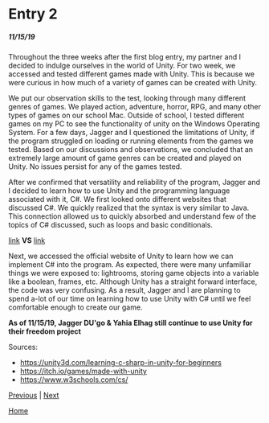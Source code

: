 # Entry 2
##### 11/15/19

Throughout the three weeks after the first blog entry, my partner and I decided to indulge ourselves in the world of Unity. For two week, we accessed and tested different games made with Unity. This is because we were curious in how much of a variety of games can be created with Unity. 

We put our observation skills to the test, looking through many different genres of games. We played action, adventure, horror, RPG, and many other types of games on our school Mac. Outside of school, I tested different games on my PC to see the functionality of unity on the Windows Operating System. For a few days, Jagger and I questioned the limitations of Unity, if the program struggled on loading or running elements from the games we tested. Based on our discussions and observations, we concluded that an extremely large amount of game genres can be created and played on Unity. No issues persist for any of the games tested.   

After we confirmed that versatility and reliability of the program, Jagger and I decided to learn how to use Unity and the programming language associated with it, C#. We first looked onto different websites that discussed C#. We quickly realized that the syntax is very similar to Java. This connection allowed us to quickly absorbed and understand few of the topics of C# discussed, such as loops and basic conditionals.

[link](../Java_Syntax.png "Java Syntax") **VS** [link](../CS_Syntax.png "C# Syntax")

Next, we accessed the official website of Unity to learn how we can implement C# into the program. As expected, there were many unfamiliar things we were exposed to: lightrooms, storing game objects into a variable like a boolean, frames, etc. Although Unity has a straight forward interface, the code was very confusing. As a result, Jagger and I are planning to spend a-lot of our time on learning how to use Unity with C# until we feel comfortable enough to create our game.

**As of 11/15/19, Jagger DU'go & Yahia Elhag still continue to use Unity for their freedom project**

Sources:

* https://unity3d.com/learning-c-sharp-in-unity-for-beginners
* https://itch.io/games/made-with-unity
* https://www.w3schools.com/cs/

[Previous](entry01.md) | [Next](entry03.md)

[Home](../README.md)
